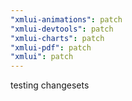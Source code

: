 ```yaml
---
"xmlui-animations": patch
"xmlui-devtools": patch
"xmlui-charts": patch
"xmlui-pdf": patch
"xmlui": patch
---
```


testing changesets
